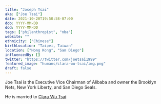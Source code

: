 ```yaml
---
title: "Joseph Tsai"
aka: ["Joe Tsai"]
date: 2021-10-20T19:50:58-07:00
dob: YYYY-MM-DD
dod: YYYY-MM-DD
tags: ["philanthropist", "nba"]
website: ""
ethnicity: ["Chinese"]
birthLocation: "Taipei, Taiwan"
location: ["Hong Kong", "San Diego"]
influencedBy: []
twitter: "https://twitter.com/joetsai1999"
featured_image: "humans/clara-wu-tsai/img.png"
draft: false
---
```


Joe Tsai is the Executive Vice Chairman of Alibaba and owner the Brooklyn Nets,
New York Liberty, and San Diego Seals.

He is married to [Clara Wu Tsai](../clara-wu-tsai)
